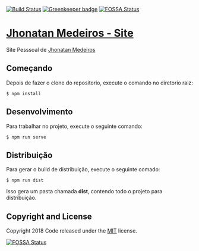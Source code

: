 [![Build Status](https://travis-ci.org/JhonatanMedeiros/site-portfolio.svg?branch=master)](https://travis-ci.org/JhonatanMedeiros/site-portfolio) [![Greenkeeper badge](https://badges.greenkeeper.io/JhonatanMedeiros/site-portfolio.svg)](https://greenkeeper.io/)
[![FOSSA Status](https://app.fossa.io/api/projects/git%2Bgithub.com%2FJhonatanMedeiros%2Fsite-portfolio.svg?type=shield)](https://app.fossa.io/projects/git%2Bgithub.com%2FJhonatanMedeiros%2Fsite-portfolio?ref=badge_shield)

# [Jhonatan Medeiros - Site](http://jhonatanmedeiros.com)

Site Pesssoal de [Jhonatan Medeiros](http://jhonatanmedeiros.com)

## Começando

Depois de fazer o clone do repositorio, execute o comando no diretorio raiz:

```$ npm install```

## Desenvolvimento

Para trabalhar no projeto, execute o seguinte comando:

```$ npm run serve```

## Distribuição

Para gerar o build de distribuição, execute o seguinte comado:

```$ npm run dist```

Isso gera um pasta chamada **dist**, contendo todo o projeto para distribuição.

## Copyright and License

Copyright 2018 Code released under the [MIT](https://github.com/JhonatanMedeiros/site-portfolio/blob/master/LICENSE) license.


[![FOSSA Status](https://app.fossa.io/api/projects/git%2Bgithub.com%2FJhonatanMedeiros%2Fsite-portfolio.svg?type=large)](https://app.fossa.io/projects/git%2Bgithub.com%2FJhonatanMedeiros%2Fsite-portfolio?ref=badge_large)